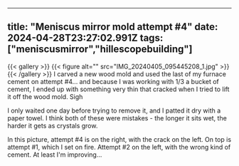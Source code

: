 
---
title: "Meniscus mirror mold attempt #4"
date: 2024-04-28T23:27:02.991Z
tags: ["meniscusmirror","hillescopebuilding"]
---
{{< gallery >}}
{{< figure alt="" src="IMG_20240405_095445208_1.jpg" >}}
{{< /gallery >}}
I carved a new wood mold and used the last of my furnace cement on attempt #4... and because I was working with 1/3 a bucket of cement, I ended up with something very thin that cracked when I tried to lift it off the wood mold. Sigh

I only waited one day before trying to remove it, and I patted it dry with a paper towel. I think both of these were mistakes - the longer it sits wet, the harder it gets as crystals grow.

In this picture, attempt #4 is on the right, with the crack on the left. On top is attempt #1, which I set on fire. Attempt #2 on the left, with the wrong kind of cement. At least I'm improving...



